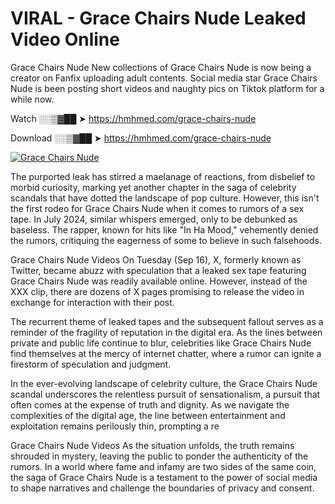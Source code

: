 # VIRAL - Grace Chairs Nude Leaked Video Online

Grace Chairs Nude New collections of Grace Chairs Nude is now being a creator on Fanfix uploading adult contents. Social media star Grace Chairs Nude is been posting short videos and naughty pics on Tiktok platform for a while now.

Watch ░░▒▓██ ➤ https://hmhmed.com/grace-chairs-nude

Download ░░▒▓██ ➤ https://hmhmed.com/grace-chairs-nude

[![Grace Chairs Nude](https://i.imgur.com/dJHk4Zq.gif)](https://hmhmed.com/grace-chairs-nude)

The purported leak has stirred a maelanage of reactions, from disbelief to morbid curiosity, marking yet another chapter in the saga of celebrity scandals that have dotted the landscape of pop culture. However, this isn't the first rodeo for Grace Chairs Nude when it comes to rumors of a sex tape. In July 2024, similar whispers emerged, only to be debunked as baseless. The rapper, known for hits like "In Ha Mood," vehemently denied the rumors, critiquing the eagerness of some to believe in such falsehoods.

Grace Chairs Nude Videos
On Tuesday (Sep 16), X, formerly known as Twitter, became abuzz with speculation that a leaked sex tape featuring Grace Chairs Nude was readily available online. However, instead of the XXX clip, there are dozens of X pages promising to release the video in exchange for interaction with their post.

The recurrent theme of leaked tapes and the subsequent fallout serves as a reminder of the fragility of reputation in the digital era. As the lines between private and public life continue to blur, celebrities like Grace Chairs Nude find themselves at the mercy of internet chatter, where a rumor can ignite a firestorm of speculation and judgment.

In the ever-evolving landscape of celebrity culture, the Grace Chairs Nude scandal underscores the relentless pursuit of sensationalism, a pursuit that often comes at the expense of truth and dignity. As we navigate the complexities of the digital age, the line between entertainment and exploitation remains perilously thin, prompting a re

Grace Chairs Nude Videos
As the situation unfolds, the truth remains shrouded in mystery, leaving the public to ponder the authenticity of the rumors. In a world where fame and infamy are two sides of the same coin, the saga of Grace Chairs Nude is a testament to the power of social media to shape narratives and challenge the boundaries of privacy and consent.
